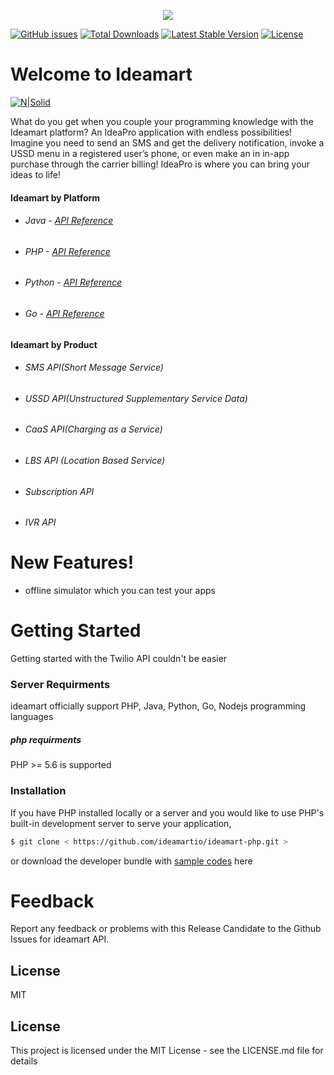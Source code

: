 <p align="center"><a href="https://ideamart.lk" target="_blank"><img src="http://www.ideamart.lk/web/wp-content/uploads/2017/02/logo-dark.png"></a></p>

<p align="center">


[![GitHub issues](https://img.shields.io/github/issues/ideamartio/ideamart-php.svg)](https://github.com/ideamartio/ideamart-php/issues)
<a href="https://packagist.org/packages/laravel/framework"><img src="https://poser.pugx.org/laravel/framework/d/total.svg" alt="Total Downloads"></a>
<a href="https://packagist.org/packages/laravel/framework"><img src="https://poser.pugx.org/laravel/framework/v/stable.svg" alt="Latest Stable Version"></a>
<a href="https://packagist.org/packages/laravel/framework"><img src="https://poser.pugx.org/laravel/framework/license.svg" alt="License"></a>
</p>

# Welcome to Ideamart

[![N|Solid](http://www.ideamart.lk/web/wp-content/uploads/2017/02/logo-dark.png)](https://nodesource.com/products/nsolid)

What do you get when you couple your programming knowledge with the Ideamart platform? An IdeaPro application with endless possibilities!
Imagine you need to send an SMS and get the delivery notification, invoke a USSD menu in a registered user’s phone, or even make an in in-app purchase through the carrier billing! IdeaPro is where you can bring your ideas to life!
  
  #### Ideamart by Platform

  - ###### Java  - [API Reference](http://breakdance.io)
  - ###### PHP -  [API Reference](http://breakdance.io)
  - ###### Python -  [API Reference](http://breakdance.io)
  - ###### Go -  [API Reference](http://breakdance.io)
  
  
#### Ideamart by Product

  - ###### SMS API(Short Message Service)
  - ###### USSD API(Unstructured Supplementary Service Data)
  - ###### CaaS API(Charging as a Service)
  - ###### LBS API (Location Based Service)
  - ###### Subscription API
  - ###### IVR API

# New Features!

  - offline simulator which you can test your apps
  

# Getting Started

Getting started with the Twilio API couldn't be easier

### Server Requirments 
ideamart officially support PHP, Java, Python, Go, Nodejs programming languages

##### php requirments
PHP >= 5.6 is supported 


### Installation
If you have PHP installed locally or a server and you would like to use PHP's built-in development server to serve your application,


```sh
$ git clone < https://github.com/ideamartio/ideamart-php.git >
```

or download the developer bundle with   [sample codes](http://www.ideamart.lk/web/idea-pro/downloads/download-list/) here 

 # Feedback
Report any feedback or problems with this Release Candidate to the Github Issues for ideamart API.


License
----

MIT
## License
This project is licensed under the MIT License - see the LICENSE.md file for details
